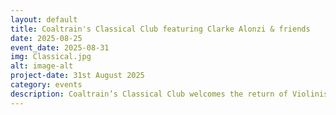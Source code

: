 ```yaml
---
layout: default
title: Coaltrain's Classical Club featuring Clarke Alonzi & friends
date: 2025-08-25
event_date: 2025-08-31
img: Classical.jpg
alt: image-alt
project-date: 31st August 2025
category: events
description: Coaltrain’s Classical Club welcomes the return of Violinist Clarke Alonzi who will be playing as a Violin duo in the first half then with classical guitar for the second set playing works from the likes of Paganini and Pleyel. All welcome, free entry though donations to the musicians involved is much appreciated and helps keep our small venue interesting. Hope to see you there.
---
```

